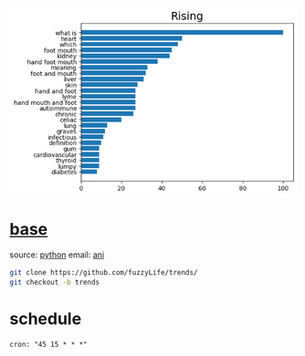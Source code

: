 ![dis-ease-map](https://raw.githubusercontent.com/fuzzyLife/trends/trends/map.png)

# [base](https://github.com/fuzzyLife/trends/)

source:	[python](https://github.com/fuzzyLife/trends/blob/gita/trends.py)
email: 		[ani](mailto:sharma.animesh@gmail.com?subject=trends)

```bash
git clone https://github.com/fuzzyLife/trends/
git checkout -b trends
```

# schedule
```
cron: "45 15 * * *"
```
